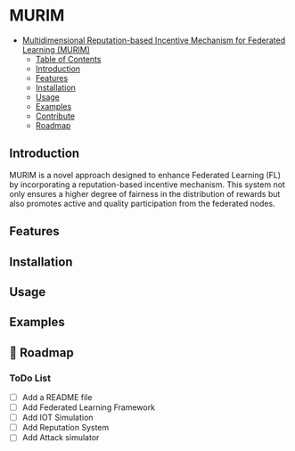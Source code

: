 # MURIM

- [Multidimensional Reputation-based Incentive Mechanism for Federated Learning (MURIM)](#multidimensional-reputation-based-incentive-mechanism-for-federated-learning-murim)
  - [Table of Contents](#table-of-contents)
  - [Introduction](#introduction)
  - [Features](#features)
  - [Installation](#installation)
  - [Usage](#usage)
  - [Examples](#examples)
  - [Contribute](#contribute)
  - [Roadmap](#roadmap)

## Introduction
MURIM is a novel approach designed to enhance Federated Learning (FL) by incorporating a reputation-based incentive mechanism. This system not only ensures a higher degree of fairness in the distribution of rewards but also promotes active and quality participation from the federated nodes.

## Features

## Installation

## Usage

## Examples

##

🎯 Roadmap
---

### ToDo List

- [ ] Add a README file
- [ ] Add Federated Learning Framework
- [ ] Add IOT Simulation
- [ ] Add Reputation System
- [ ] Add Attack simulator
